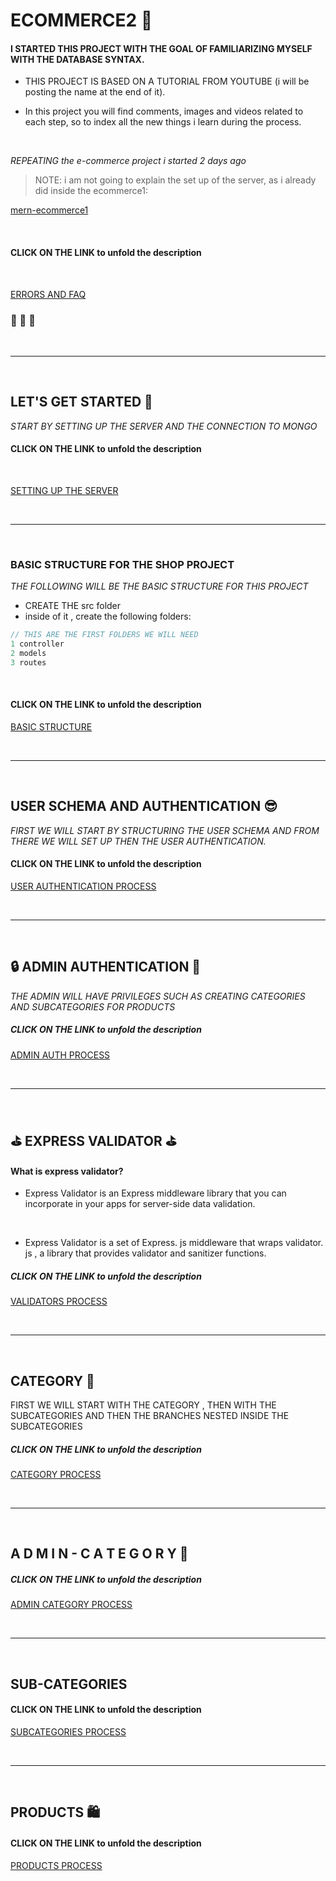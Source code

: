 # ECOMMERCE2 :shopping_cart:

#### I STARTED THIS PROJECT WITH THE GOAL OF FAMILIARIZING MYSELF WITH THE DATABASE SYNTAX.

- THIS PROJECT IS BASED ON A TUTORIAL FROM YOUTUBE (i will be posting the name at the end of it).

- In this project you will find comments, images and videos related to each step, so to index all the new things i learn during the process.

<br>

_REPEATING the e-commerce project i started 2 days ago_

> NOTE: i am not going to explain the set up of the server, as i already did inside the ecommerce1:

[mern-ecommerce1](https://github.com/nadiamariduena/mongo-28-dci/tree/master/personal-lessons-tutorials/mern-ecommerce1)

<br>

#### CLICK ON THE LINK to unfold the description

<br>

[ERRORS AND FAQ](src/docs/ERRORS_FAQ.md)

### 🌻 🌻 🌻

<br>
<hr>
<br>

## LET'S GET STARTED 🌻

_START BY SETTING UP THE SERVER AND THE CONNECTION TO MONGO_

#### CLICK ON THE LINK to unfold the description

<br>

[SETTING UP THE SERVER](src/docs/SERVER-SETUP.md)

<br>
<hr>
<br>

### BASIC STRUCTURE FOR THE SHOP PROJECT

_THE FOLLOWING WILL BE THE BASIC STRUCTURE FOR THIS PROJECT_

- CREATE THE src folder
- inside of it , create the following folders:

```javascript
// THIS ARE THE FIRST FOLDERS WE WILL NEED
1 controller
2 models
3 routes
```

<br>

#### CLICK ON THE LINK to unfold the description

[BASIC STRUCTURE](src/docs/BASIC-STRUCTURE.md)

<br>
<hr>
<br>

## USER SCHEMA AND AUTHENTICATION 😎

_FIRST WE WILL START BY STRUCTURING THE USER SCHEMA AND FROM THERE WE WILL SET UP THEN THE USER AUTHENTICATION._
<br>

#### CLICK ON THE LINK to unfold the description

[USER AUTHENTICATION PROCESS](src/docs/USER_AUTH.md)

<br>
<hr>
<br>

## 🔒 ADMIN AUTHENTICATION 🔑

_THE ADMIN WILL HAVE PRIVILEGES SUCH AS CREATING CATEGORIES AND SUBCATEGORIES FOR PRODUCTS_
<br>

##### CLICK ON THE LINK to unfold the description

[ADMIN AUTH PROCESS](src/docs/VALIDATORS.md)

<br>
<hr>
<br>

## :golf: EXPRESS VALIDATOR :golf:

#### What is express validator?

- Express Validator is an Express middleware library that you can incorporate in your apps for server-side data validation.

  <br>

- Express Validator is a set of Express. js middleware that wraps validator. js , a library that provides validator and sanitizer functions.

##### CLICK ON THE LINK to unfold the description

[VALIDATORS PROCESS](src/docs/VALIDATORS.md)

<br>
<hr>
<br>

## CATEGORY 🌻

<p>FIRST WE WILL START WITH THE CATEGORY , THEN WITH THE SUBCATEGORIES AND THEN THE BRANCHES NESTED INSIDE THE SUBCATEGORIES </p>

##### CLICK ON THE LINK to unfold the description

[CATEGORY PROCESS](src/docs/CATEGORY.md)

<br>
<hr>
<br>

## A D M I N - C A T E G O R Y :closed_lock_with_key:

##### CLICK ON THE LINK to unfold the description

[ADMIN CATEGORY PROCESS](src/docs/ADMIN_CATEGORY.md)

<br>
<hr>
<br>

## SUB-CATEGORIES

#### CLICK ON THE LINK to unfold the description

[SUBCATEGORIES PROCESS](src/docs/SUBCATEGORIES.md)

<br>
<hr>
<br>

## PRODUCTS :shopping:

#### CLICK ON THE LINK to unfold the description

[PRODUCTS PROCESS](src/docs/PRODUCTS.md)
